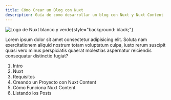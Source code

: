 ```yaml
---
title: Cómo Crear un Blog con Nuxt
description: Guía de como desarrollar un blog con Nuxt y Nuxt Content
---
```


![Logo de Nuxt blanco y verde](/../nuxt-logo-green-white.png){style="background: black;"}

Lorem ipsum dolor sit amet consectetur adipisicing elit. Soluta nam exercitationem aliquid nostrum totam voluptatum culpa, iusto rerum suscipit quasi vero minus perspiciatis quaerat molestias aspernatur reiciendis consequatur distinctio fugiat?

1. Intro
1. Nuxt
1. Requisitos
1. Creando un Proyecto con Nuxt Content
1. Cómo Funciona Nuxt Content
1. Listando los Posts
